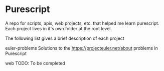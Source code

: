 # Purescript
A repo for scripts, apis, web projects, etc. that helped me learn purescript. Each project lives in it's own folder at the root level.

The following list gives a brief description of each project

euler-problems
Solutions to the https://projecteuler.net/about problems in Purescript 

web
TODO: To be completed
